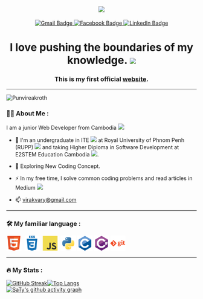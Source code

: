 <div id="header" align="center">
  <div id="badges">
    <img src="https://media.giphy.com/media/qgQUggAC3Pfv687qPC/giphy.gif" width="300"/>
    <br>
    <br>
    <a href="mailto:virakvary@gmail.com" target="blank" align="center">
       <img src="https://img.shields.io/badge/Gmail-blue?style=for-the-badge&logo=gmail&logoColor=white" alt="Gmail Badge" />
    </a>
    <a href="https://web.facebook.com/kusalvireak93/" target="blank" align="center">
       <img src="https://img.shields.io/badge/Facebook-blue?style=for-the-badge&logo=facebook&logoColor=white" alt="Facebook Badge"/>
    </a>
    <a href="https://www.linkedin.com/in/khoeun-kosalvireak-0619b2204/" target="blank" align="center">
       <img src="https://img.shields.io/badge/LinkedIn-blue?style=for-the-badge&logo=linkedin&logoColor=white" alt="LinkedIn Badge" />
    </a>
    <h1>
        I love pushing the boundaries of my knowledge.
        <img src="https://media.giphy.com/media/StdLcZ2tD0TjQ9nZTS/giphy.gif" width="40px"/>
    </h1>
    <h3>
    This is my first official <a href="https://kosalvireak.github.io/Kosalvireak-Khoeun/" target="blank">website</a>.
    </h3>
   
  </div>
</div>

---

<img  src="https://komarev.com/ghpvc/?username=kosalvireak&label=Profile%20views&color=0e75b6&style=flat" alt="Punvireakroth" />

### :woman_technologist: About Me :
I am a junior Web Developer from Cambodia <img src="https://mycarbys.com/wp-content/uploads/2021/02/Flag_of_Cambodia.gif" width="25">
- :telescope: I'm an undergraduate in ITE  <img src="https://scontent.fpnh10-1.fna.fbcdn.net/v/t1.18169-9/24774917_1959242864327414_2262831959900705879_n.png?_nc_cat=102&ccb=1-7&_nc_sid=09cbfe&_nc_eui2=AeG5rqJrcMtSsSbPOh9oMqSRLoIKAYn0eEouggoBifR4Sp2qOCsOg4lFViPQW2q0HXYOVSCzLflrtp5FEPuQLpeN&_nc_ohc=x-HvSooFtYMAX-r6aH6&_nc_oc=AQnX6ZVqLvBye-ASSZWq5CX_lbCvahKhgTagET9aXH_Mxby52x5YvYXS5fdBoF6wAeg&_nc_ht=scontent.fpnh10-1.fna&oh=00_AT_okZN2LowM2F8AmOeZKvhlWizFxG4rmNeR7Sy3zB3ZiQ&oe=62FE41DD" width="20px"/>  at Royal University of Phnom Penh (RUPP) <img src="http://www.rupp.edu.kh/logo/rupp_logo.png" width="20px"/> and taking Higher Diploma in Software Development at E2STEM Education Cambodia <img src="https://i.ibb.co/JQwTBHV/download-removebg-preview.png" width="45px"/>.

- :seedling: Exploring New Coding Concept.

- :zap: In my free time, I solve common coding problems and read articles in Medium <img src="https://miro.medium.com/max/1400/1*psYl0y9DUzZWtHzFJLIvTw.png" width="20px"/>

- :mailbox: virakvary@gmail.com
---

### :hammer_and_wrench: My familiar language :
<div>
  <img src="https://github.com/devicons/devicon/blob/master/icons/html5/html5-original.svg" title="HTML5" alt="HTML" width="40" height="40"/>&nbsp;
  <img src="https://github.com/devicons/devicon/blob/master/icons/css3/css3-plain-wordmark.svg"  title="CSS3" alt="CSS" width="40" height="40"/>&nbsp;
  <img src="https://github.com/devicons/devicon/blob/master/icons/javascript/javascript-original.svg" title="JavaScript" alt="JavaScript" width="40" height="40"/>&nbsp;
  <img src="https://github.com/devicons/devicon/blob/master/icons/python/python-original.svg" title="Python" **alt="Python" width="40" height="40"/>
  <img src="https://github.com/devicons/devicon/blob/master/icons/c/c-original.svg" title="C" **alt="C" width="40" height="40"/>
  <img src="https://github.com/devicons/devicon/blob/master/icons/csharp/csharp-original.svg" title="C#" **alt="C#" width="40" height="40"/>
  <img src="https://github.com/devicons/devicon/blob/master/icons/git/git-plain-wordmark.svg" title="Git" **alt="Git" width="40" height="40"/>
</div>

---

### :fire: My Stats :
[![GitHub Streak](http://github-readme-streak-stats.herokuapp.com?user=kosalvireak&theme=dark&background=000000)](https://git.io/streak-stats)[![Top Langs](https://github-readme-stats.vercel.app/api/top-langs/?username=kosalvireak&layout=compact)](https://github.com/anuraghazra/github-readme-stats)
<br>
[![SaTy's github activity graph](https://activity-graph.herokuapp.com/graph?username=kosalvireak&theme=react-dark)](https://github.com/ashutosh00710/github-readme-activity-graph)

